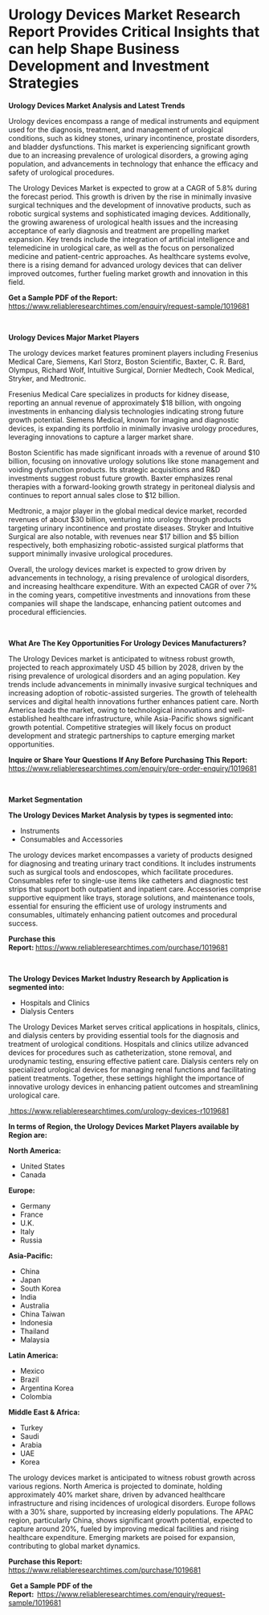 <p><h1>Urology Devices Market Research Report Provides Critical Insights that can help Shape Business Development and Investment Strategies</h1></p><p><strong>Urology Devices Market Analysis and Latest Trends</strong></p>
<p><p>Urology devices encompass a range of medical instruments and equipment used for the diagnosis, treatment, and management of urological conditions, such as kidney stones, urinary incontinence, prostate disorders, and bladder dysfunctions. This market is experiencing significant growth due to an increasing prevalence of urological disorders, a growing aging population, and advancements in technology that enhance the efficacy and safety of urological procedures.</p><p>The Urology Devices Market is expected to grow at a CAGR of 5.8% during the forecast period. This growth is driven by the rise in minimally invasive surgical techniques and the development of innovative products, such as robotic surgical systems and sophisticated imaging devices. Additionally, the growing awareness of urological health issues and the increasing acceptance of early diagnosis and treatment are propelling market expansion. Key trends include the integration of artificial intelligence and telemedicine in urological care, as well as the focus on personalized medicine and patient-centric approaches. As healthcare systems evolve, there is a rising demand for advanced urology devices that can deliver improved outcomes, further fueling market growth and innovation in this field.</p></p>
<p><strong>Get a Sample PDF of the Report:&nbsp;</strong> <a href="https://www.reliableresearchtimes.com/enquiry/request-sample/1019681?utm_campaign=3297&utm_medium=2&utm_source=Github&utm_content=ia&utm_term=13042025&utm_id=urology-devices">https://www.reliableresearchtimes.com/enquiry/request-sample/1019681</a></p>
<p>&nbsp;</p>
<p><strong>Urology Devices Major Market Players</strong></p>
<p><p>The urology devices market features prominent players including Fresenius Medical Care, Siemens, Karl Storz, Boston Scientific, Baxter, C. R. Bard, Olympus, Richard Wolf, Intuitive Surgical, Dornier Medtech, Cook Medical, Stryker, and Medtronic. </p><p>Fresenius Medical Care specializes in products for kidney disease, reporting an annual revenue of approximately $18 billion, with ongoing investments in enhancing dialysis technologies indicating strong future growth potential. Siemens Medical, known for imaging and diagnostic devices, is expanding its portfolio in minimally invasive urology procedures, leveraging innovations to capture a larger market share.</p><p>Boston Scientific has made significant inroads with a revenue of around $10 billion, focusing on innovative urology solutions like stone management and voiding dysfunction products. Its strategic acquisitions and R&D investments suggest robust future growth. Baxter emphasizes renal therapies with a forward-looking growth strategy in peritoneal dialysis and continues to report annual sales close to $12 billion.</p><p>Medtronic, a major player in the global medical device market, recorded revenues of about $30 billion, venturing into urology through products targeting urinary incontinence and prostate diseases. Stryker and Intuitive Surgical are also notable, with revenues near $17 billion and $5 billion respectively, both emphasizing robotic-assisted surgical platforms that support minimally invasive urological procedures.</p><p>Overall, the urology devices market is expected to grow driven by advancements in technology, a rising prevalence of urological disorders, and increasing healthcare expenditure. With an expected CAGR of over 7% in the coming years, competitive investments and innovations from these companies will shape the landscape, enhancing patient outcomes and procedural efficiencies.</p></p>
<p>&nbsp;</p>
<p><strong>What Are The Key Opportunities For Urology Devices Manufacturers?</strong></p>
<p><p>The Urology Devices market is anticipated to witness robust growth, projected to reach approximately USD 45 billion by 2028, driven by the rising prevalence of urological disorders and an aging population. Key trends include advancements in minimally invasive surgical techniques and increasing adoption of robotic-assisted surgeries. The growth of telehealth services and digital health innovations further enhances patient care. North America leads the market, owing to technological innovations and well-established healthcare infrastructure, while Asia-Pacific shows significant growth potential. Competitive strategies will likely focus on product development and strategic partnerships to capture emerging market opportunities.</p></p>
<p><strong>Inquire or Share Your Questions If Any Before Purchasing This Report:</strong> <a href="https://www.reliableresearchtimes.com/enquiry/pre-order-enquiry/1019681?utm_campaign=3297&utm_medium=2&utm_source=Github&utm_content=ia&utm_term=13042025&utm_id=urology-devices">https://www.reliableresearchtimes.com/enquiry/pre-order-enquiry/1019681</a></p>
<p>&nbsp;</p>
<p><strong>Market Segmentation</strong></p>
<p><strong>The Urology Devices Market Analysis by types is segmented into:</strong></p>
<p><ul><li>Instruments</li><li>Consumables and Accessories</li></ul></p>
<p><p>The urology devices market encompasses a variety of products designed for diagnosing and treating urinary tract conditions. It includes instruments such as surgical tools and endoscopes, which facilitate procedures. Consumables refer to single-use items like catheters and diagnostic test strips that support both outpatient and inpatient care. Accessories comprise supportive equipment like trays, storage solutions, and maintenance tools, essential for ensuring the efficient use of urology instruments and consumables, ultimately enhancing patient outcomes and procedural success.</p></p>
<p><strong>Purchase this Report:&nbsp;</strong><a href="https://www.reliableresearchtimes.com/purchase/1019681?utm_campaign=3297&utm_medium=2&utm_source=Github&utm_content=ia&utm_term=13042025&utm_id=urology-devices">https://www.reliableresearchtimes.com/purchase/1019681</a></p>
<p>&nbsp;</p>
<p><strong>The Urology Devices Market Industry Research by Application is segmented into:</strong></p>
<p><ul><li>Hospitals and Clinics</li><li>Dialysis Centers</li></ul></p>
<p><p>The Urology Devices Market serves critical applications in hospitals, clinics, and dialysis centers by providing essential tools for the diagnosis and treatment of urological conditions. Hospitals and clinics utilize advanced devices for procedures such as catheterization, stone removal, and urodynamic testing, ensuring effective patient care. Dialysis centers rely on specialized urological devices for managing renal functions and facilitating patient treatments. Together, these settings highlight the importance of innovative urology devices in enhancing patient outcomes and streamlining urological care.</p></p>
<p><a href="https://www.reliableresearchtimes.com/urology-devices-r1019681?utm_campaign=3297&utm_medium=2&utm_source=Github&utm_content=ia&utm_term=13042025&utm_id=urology-devices">&nbsp;https://www.reliableresearchtimes.com/urology-devices-r1019681</a></p>
<p><strong>In terms of Region, the Urology Devices Market Players available by Region are:</strong></p>
<p>
    <p> <strong> North America: </strong>
        <ul>
            <li>United States</li>
            <li>Canada</li>
        </ul>
        </p> 
    <p> <strong> Europe: </strong>
        <ul>
            <li>Germany</li>
            <li>France</li>
            <li>U.K.</li>
            <li>Italy</li>
            <li>Russia</li>
        </ul>
        </p> 
    <p> <strong> Asia-Pacific: </strong>
        <ul>
            <li>China</li>
            <li>Japan</li>
            <li>South Korea</li>
            <li>India</li>
            <li>Australia</li>
            <li>China Taiwan</li>
            <li>Indonesia</li>
            <li>Thailand</li>
            <li>Malaysia</li>
        </ul>
        </p> 
    <p> <strong> Latin America: </strong>
        <ul>
            <li>Mexico</li>
            <li>Brazil</li>
            <li>Argentina Korea</li>
            <li>Colombia</li>
        </ul>
        </p> 
    <p> <strong> Middle East & Africa: </strong>
        <ul>
            <li>Turkey</li>
            <li>Saudi</li>
            <li>Arabia</li>
            <li>UAE</li>
            <li>Korea</li>
        </ul>
    </p>
    </p>
<p><p>The urology devices market is anticipated to witness robust growth across various regions. North America is projected to dominate, holding approximately 40% market share, driven by advanced healthcare infrastructure and rising incidences of urological disorders. Europe follows with a 30% share, supported by increasing elderly populations. The APAC region, particularly China, shows significant growth potential, expected to capture around 20%, fueled by improving medical facilities and rising healthcare expenditure. Emerging markets are poised for expansion, contributing to global market dynamics.</p></p>
<p><strong>Purchase this Report: </strong><a href="https://www.reliableresearchtimes.com/purchase/1019681?utm_campaign=3297&utm_medium=2&utm_source=Github&utm_content=ia&utm_term=13042025&utm_id=urology-devices">https://www.reliableresearchtimes.com/purchase/1019681</a></p>
<p>&nbsp;<strong>Get a Sample PDF of the Report:&nbsp;&nbsp;</strong><a href="https://www.reliableresearchtimes.com/enquiry/request-sample/1019681?utm_campaign=3297&utm_medium=2&utm_source=Github&utm_content=ia&utm_term=13042025&utm_id=urology-devices">https://www.reliableresearchtimes.com/enquiry/request-sample/1019681</a></p>
<p><strong></strong></p>
<p><p></p><p></p><p></p></p>